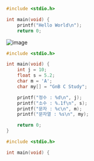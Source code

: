 ```c
#include <stdio.h>

int main(void) {
	printf("Hello World\n");
	return 0;
```
![image](https://github.com/gnbhub/GnB20232_C_Study/assets/144791695/9a42776b-af11-40c8-8494-afed07c4814f)

```c
#include <stdio.h>

int main(void) {
    int j = 10;
    float s = 5.2;
    char m = 'A';
    char my[] = "GnB C Study";

    printf("정수 : %d\n", j);
    printf("소수 : %.1f\n", s);
    printf("문자 : %c\n", m);
    printf("문자열 : %s\n", my);

    return 0;
}
```

```c
#include <stdio.h>

int main(void) {


